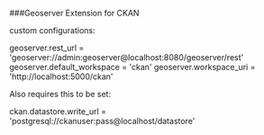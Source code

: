 ###Geoserver Extension for CKAN

custom configurations:

geoserver.rest_url = 'geoserver://admin:geoserver@localhost:8080/geoserver/rest'
geoserver.default_workspace = 'ckan'
geoserver.workspace_uri = 'http://localhost:5000/ckan'

Also requires this to be set:

ckan.datastore.write_url = 'postgresql://ckanuser:pass@localhost/datastore'
